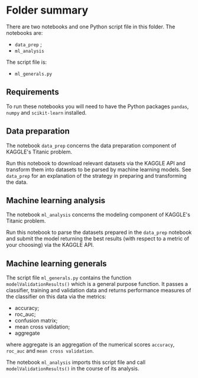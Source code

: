 # Folder summary

There are two notebooks and one Python script file in this folder. The notebooks are:

- `data_prep` ;
- `ml_analysis`

The script file is:

- `ml_generals.py`

## Requirements

To run these notebooks you will need to have the Python packages `pandas`, `numpy` and `scikit-learn` installed.

## Data preparation

The notebook `data_prep` concerns the data preparation component of KAGGLE's Titanic problem. 

Run this notebook to download relevant datasets via the KAGGLE API and transform them into datasets to be parsed by machine learning models. See `data_prep` for an explanation of the strategy in preparing and transforming the data.

## Machine learning analysis

The notebook `ml_analysis` concerns the modeling component of KAGGLE's Titanic problem. 

Run this notebook to parse the datasets prepared in the `data_prep` notebook and submit the model returning the best results (with respect to a metric of your choosing) via the KAGGLE API.

## Machine learning generals

The script file `ml_generals.py` contains the function `modelValidationResults()` which is a general purpose function. It passes a classifier, training and validation data and returns performance measures of the classifier on this data via the metrics:

- accuracy;
- roc_auc;
- confusion matrix;
- mean cross validation;
- aggregate

where aggregate is an aggregation of the numerical scores `accuracy`, `roc_auc` and `mean cross validation`.

The notebook `ml_analysis` imports this script file and call `modelValidationResults()` in the course of its analysis.






